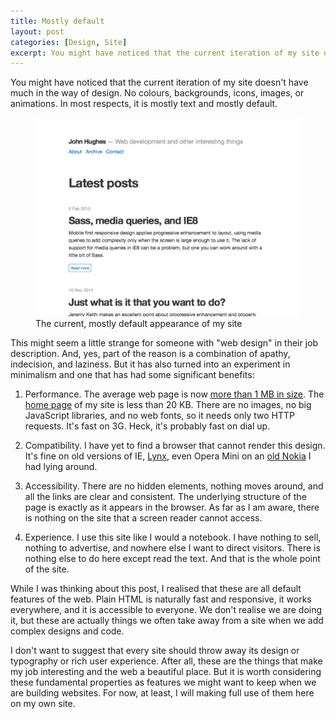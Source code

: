 ```yaml
---
title: Mostly default
layout: post
categories: [Design, Site]
excerpt: You might have noticed that the current iteration of my site doesn't have much in the way of design. In most respects, it is mostly text and mostly default. But choosing to avoid additional code and customization has had a number of benefits, not least in performance and accessibility.
---
```


You might have noticed that the current iteration of my site doesn't have much in the way of design. No colours, backgrounds, icons, images, or animations. In most respects, it is mostly text and mostly default.

<figure>
    <a href="/content/screenshot_2015-05-02.png"><img src="/content/screenshot_2015-05-02.png" alt="Site screenshot from May 2015" /></a>
    <figcaption>The current, mostly default appearance of my site</figcaption>
</figure>

This might seem a little strange for someone with "web design" in their job description. And, yes, part of the reason is a combination of apathy, indecision, and laziness. But it has also turned into an experiment in minimalism and one that has had some significant benefits:

1.  Performance. The average web page is now [more than 1&nbsp;MB in size](http://www.webperformancetoday.com/2015/01/14/mobile-page-growth/). The [home page](/) of my site is less than 20&nbsp;KB. There are no images, no big JavaScript libraries, and no web fonts, so it needs only two HTTP requests. It's fast on 3G. Heck, it's probably fast on dial up.

2.  Compatibility. I have yet to find a browser that cannot render this design. It's fine on old versions of IE, [Lynx](http://lynx.isc.org/), even Opera Mini on an [old Nokia](http://en.wikipedia.org/wiki/Nokia_C1-01) I had lying around.

3.  Accessibility. There are no hidden elements, nothing moves around, and all the links are clear and consistent. The underlying structure of the page is exactly as it appears in the browser. As far as I am aware, there is nothing on the site that a screen reader cannot access.

4.  Experience. I use this site like I would a notebook. I have nothing to sell, nothing to advertise, and nowhere else I want to direct visitors. There is nothing else to do here except read the text. And that is the whole point of the site.

While I was thinking about this post, I realised that these are all default features of the web. Plain HTML is naturally fast and responsive, it works everywhere, and it is accessible to everyone. We don't realise we are doing it, but these are actually things we often take away from a site when we add complex designs and code.

I don't want to suggest that every site should throw away its design or typography or rich user experience. After all, these are the things that make my job interesting and the web a beautiful place. But it is worth considering these fundamental properties as features we might want to keep when we are building websites. For now, at least, I will making full use of them here on my own site.
